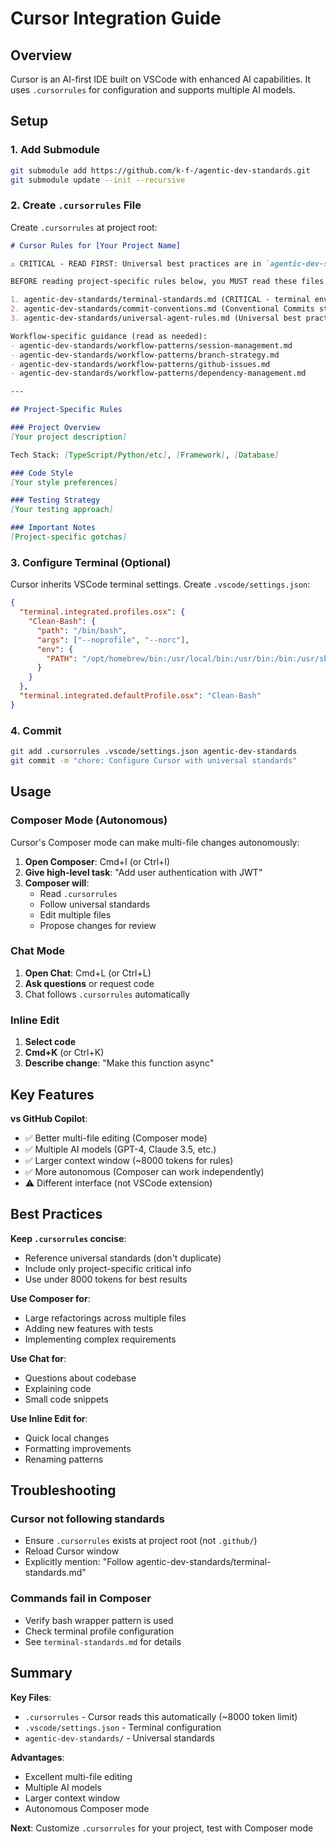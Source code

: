 # Cursor Integration Guide

## Overview

Cursor is an AI-first IDE built on VSCode with enhanced AI capabilities. It uses `.cursorrules` for configuration and supports multiple AI models.

## Setup

### 1. Add Submodule

```bash
git submodule add https://github.com/k-f-/agentic-dev-standards.git
git submodule update --init --recursive
```

### 2. Create `.cursorrules` File

Create `.cursorrules` at project root:

```markdown
# Cursor Rules for [Your Project Name]

⚠️ CRITICAL - READ FIRST: Universal best practices are in `agentic-dev-standards/`

BEFORE reading project-specific rules below, you MUST read these files IN ORDER:

1. agentic-dev-standards/terminal-standards.md (CRITICAL - terminal environment requirements)
2. agentic-dev-standards/commit-conventions.md (Conventional Commits standard)
3. agentic-dev-standards/universal-agent-rules.md (Universal best practices)

Workflow-specific guidance (read as needed):
- agentic-dev-standards/workflow-patterns/session-management.md
- agentic-dev-standards/workflow-patterns/branch-strategy.md
- agentic-dev-standards/workflow-patterns/github-issues.md
- agentic-dev-standards/workflow-patterns/dependency-management.md

---

## Project-Specific Rules

### Project Overview
[Your project description]

Tech Stack: [TypeScript/Python/etc], [Framework], [Database]

### Code Style
[Your style preferences]

### Testing Strategy
[Your testing approach]

### Important Notes
[Project-specific gotchas]
```

### 3. Configure Terminal (Optional)

Cursor inherits VSCode terminal settings. Create `.vscode/settings.json`:

```json
{
  "terminal.integrated.profiles.osx": {
    "Clean-Bash": {
      "path": "/bin/bash",
      "args": ["--noprofile", "--norc"],
      "env": {
        "PATH": "/opt/homebrew/bin:/usr/local/bin:/usr/bin:/bin:/usr/sbin:/sbin"
      }
    }
  },
  "terminal.integrated.defaultProfile.osx": "Clean-Bash"
}
```

### 4. Commit

```bash
git add .cursorrules .vscode/settings.json agentic-dev-standards
git commit -m "chore: Configure Cursor with universal standards"
```

## Usage

### Composer Mode (Autonomous)

Cursor's Composer mode can make multi-file changes autonomously:

1. **Open Composer**: Cmd+I (or Ctrl+I)
2. **Give high-level task**: "Add user authentication with JWT"
3. **Composer will**:
   - Read `.cursorrules`
   - Follow universal standards
   - Edit multiple files
   - Propose changes for review

### Chat Mode

1. **Open Chat**: Cmd+L (or Ctrl+L)
2. **Ask questions** or request code
3. Chat follows `.cursorrules` automatically

### Inline Edit

1. **Select code**
2. **Cmd+K** (or Ctrl+K)
3. **Describe change**: "Make this function async"

## Key Features

**vs GitHub Copilot**:
- ✅ Better multi-file editing (Composer mode)
- ✅ Multiple AI models (GPT-4, Claude 3.5, etc.)
- ✅ Larger context window (~8000 tokens for rules)
- ✅ More autonomous (Composer can work independently)
- ⚠️ Different interface (not VSCode extension)

## Best Practices

**Keep `.cursorrules` concise**:
- Reference universal standards (don't duplicate)
- Include only project-specific critical info
- Use under 8000 tokens for best results

**Use Composer for**:
- Large refactorings across multiple files
- Adding new features with tests
- Implementing complex requirements

**Use Chat for**:
- Questions about codebase
- Explaining code
- Small code snippets

**Use Inline Edit for**:
- Quick local changes
- Formatting improvements
- Renaming patterns

## Troubleshooting

### Cursor not following standards

- Ensure `.cursorrules` exists at project root (not `.github/`)
- Reload Cursor window
- Explicitly mention: "Follow agentic-dev-standards/terminal-standards.md"

### Commands fail in Composer

- Verify bash wrapper pattern is used
- Check terminal profile configuration
- See `terminal-standards.md` for details

## Summary

**Key Files**:
- `.cursorrules` - Cursor reads this automatically (~8000 token limit)
- `.vscode/settings.json` - Terminal configuration
- `agentic-dev-standards/` - Universal standards

**Advantages**:
- Excellent multi-file editing
- Multiple AI models
- Larger context window
- Autonomous Composer mode

**Next**: Customize `.cursorrules` for your project, test with Composer mode
